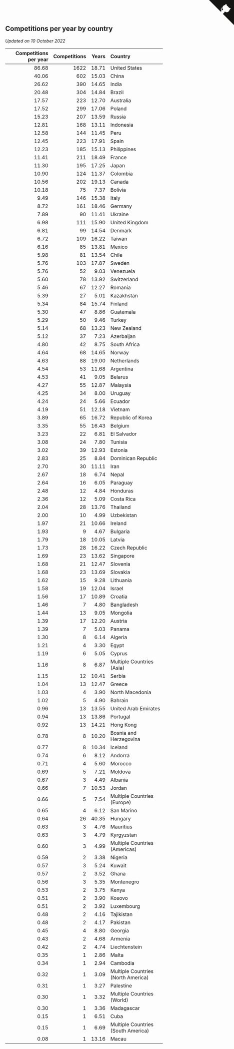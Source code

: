 ## Competitions per year by country

*Updated on 10 October 2022*

| Competitions per year | Competitions | Years | Country |
| ---: | ---: | ---: | :--- |
| 86.68 | 1622 | 18.71 | United States |
| 40.06 | 602 | 15.03 | China |
| 26.62 | 390 | 14.65 | India |
| 20.48 | 304 | 14.84 | Brazil |
| 17.57 | 223 | 12.70 | Australia |
| 17.52 | 299 | 17.06 | Poland |
| 15.23 | 207 | 13.59 | Russia |
| 12.81 | 168 | 13.11 | Indonesia |
| 12.58 | 144 | 11.45 | Peru |
| 12.45 | 223 | 17.91 | Spain |
| 12.23 | 185 | 15.13 | Philippines |
| 11.41 | 211 | 18.49 | France |
| 11.30 | 195 | 17.25 | Japan |
| 10.90 | 124 | 11.37 | Colombia |
| 10.56 | 202 | 19.13 | Canada |
| 10.18 | 75 | 7.37 | Bolivia |
| 9.49 | 146 | 15.38 | Italy |
| 8.72 | 161 | 18.46 | Germany |
| 7.89 | 90 | 11.41 | Ukraine |
| 6.98 | 111 | 15.90 | United Kingdom |
| 6.81 | 99 | 14.54 | Denmark |
| 6.72 | 109 | 16.22 | Taiwan |
| 6.16 | 85 | 13.81 | Mexico |
| 5.98 | 81 | 13.54 | Chile |
| 5.76 | 103 | 17.87 | Sweden |
| 5.76 | 52 | 9.03 | Venezuela |
| 5.60 | 78 | 13.92 | Switzerland |
| 5.46 | 67 | 12.27 | Romania |
| 5.39 | 27 | 5.01 | Kazakhstan |
| 5.34 | 84 | 15.74 | Finland |
| 5.30 | 47 | 8.86 | Guatemala |
| 5.29 | 50 | 9.46 | Turkey |
| 5.14 | 68 | 13.23 | New Zealand |
| 5.12 | 37 | 7.23 | Azerbaijan |
| 4.80 | 42 | 8.75 | South Africa |
| 4.64 | 68 | 14.65 | Norway |
| 4.63 | 88 | 19.00 | Netherlands |
| 4.54 | 53 | 11.68 | Argentina |
| 4.53 | 41 | 9.05 | Belarus |
| 4.27 | 55 | 12.87 | Malaysia |
| 4.25 | 34 | 8.00 | Uruguay |
| 4.24 | 24 | 5.66 | Ecuador |
| 4.19 | 51 | 12.18 | Vietnam |
| 3.89 | 65 | 16.72 | Republic of Korea |
| 3.35 | 55 | 16.43 | Belgium |
| 3.23 | 22 | 6.81 | El Salvador |
| 3.08 | 24 | 7.80 | Tunisia |
| 3.02 | 39 | 12.93 | Estonia |
| 2.83 | 25 | 8.84 | Dominican Republic |
| 2.70 | 30 | 11.11 | Iran |
| 2.67 | 18 | 6.74 | Nepal |
| 2.64 | 16 | 6.05 | Paraguay |
| 2.48 | 12 | 4.84 | Honduras |
| 2.36 | 12 | 5.09 | Costa Rica |
| 2.04 | 28 | 13.76 | Thailand |
| 2.00 | 10 | 4.99 | Uzbekistan |
| 1.97 | 21 | 10.66 | Ireland |
| 1.93 | 9 | 4.67 | Bulgaria |
| 1.79 | 18 | 10.05 | Latvia |
| 1.73 | 28 | 16.22 | Czech Republic |
| 1.69 | 23 | 13.62 | Singapore |
| 1.68 | 21 | 12.47 | Slovenia |
| 1.68 | 23 | 13.69 | Slovakia |
| 1.62 | 15 | 9.28 | Lithuania |
| 1.58 | 19 | 12.04 | Israel |
| 1.56 | 17 | 10.89 | Croatia |
| 1.46 | 7 | 4.80 | Bangladesh |
| 1.44 | 13 | 9.05 | Mongolia |
| 1.39 | 17 | 12.20 | Austria |
| 1.39 | 7 | 5.03 | Panama |
| 1.30 | 8 | 6.14 | Algeria |
| 1.21 | 4 | 3.30 | Egypt |
| 1.19 | 6 | 5.05 | Cyprus |
| 1.16 | 8 | 6.87 | Multiple Countries (Asia) |
| 1.15 | 12 | 10.41 | Serbia |
| 1.04 | 13 | 12.47 | Greece |
| 1.03 | 4 | 3.90 | North Macedonia |
| 1.02 | 5 | 4.90 | Bahrain |
| 0.96 | 13 | 13.55 | United Arab Emirates |
| 0.94 | 13 | 13.86 | Portugal |
| 0.92 | 13 | 14.21 | Hong Kong |
| 0.78 | 8 | 10.20 | Bosnia and Herzegovina |
| 0.77 | 8 | 10.34 | Iceland |
| 0.74 | 6 | 8.12 | Andorra |
| 0.71 | 4 | 5.60 | Morocco |
| 0.69 | 5 | 7.21 | Moldova |
| 0.67 | 3 | 4.49 | Albania |
| 0.66 | 7 | 10.53 | Jordan |
| 0.66 | 5 | 7.54 | Multiple Countries (Europe) |
| 0.65 | 4 | 6.12 | San Marino |
| 0.64 | 26 | 40.35 | Hungary |
| 0.63 | 3 | 4.76 | Mauritius |
| 0.63 | 3 | 4.79 | Kyrgyzstan |
| 0.60 | 3 | 4.99 | Multiple Countries (Americas) |
| 0.59 | 2 | 3.38 | Nigeria |
| 0.57 | 3 | 5.24 | Kuwait |
| 0.57 | 2 | 3.52 | Ghana |
| 0.56 | 3 | 5.35 | Montenegro |
| 0.53 | 2 | 3.75 | Kenya |
| 0.51 | 2 | 3.90 | Kosovo |
| 0.51 | 2 | 3.92 | Luxembourg |
| 0.48 | 2 | 4.16 | Tajikistan |
| 0.48 | 2 | 4.17 | Pakistan |
| 0.45 | 4 | 8.80 | Georgia |
| 0.43 | 2 | 4.68 | Armenia |
| 0.42 | 2 | 4.74 | Liechtenstein |
| 0.35 | 1 | 2.86 | Malta |
| 0.34 | 1 | 2.94 | Cambodia |
| 0.32 | 1 | 3.09 | Multiple Countries (North America) |
| 0.31 | 1 | 3.27 | Palestine |
| 0.30 | 1 | 3.32 | Multiple Countries (World) |
| 0.30 | 1 | 3.36 | Madagascar |
| 0.15 | 1 | 6.51 | Cuba |
| 0.15 | 1 | 6.69 | Multiple Countries (South America) |
| 0.08 | 1 | 13.16 | Macau |


<a href="https://github.com/JustinTimeCuber/wca_statistics" class="github-corner" aria-label="View source on Github"><svg width="80" height="80" viewBox="0 0 250 250" style="fill:#151513; color:#fff; position: absolute; top: 0; border: 0; right: 0;" aria-hidden="true"><path d="M0,0 L115,115 L130,115 L142,142 L250,250 L250,0 Z"></path><path d="M128.3,109.0 C113.8,99.7 119.0,89.6 119.0,89.6 C122.0,82.7 120.5,78.6 120.5,78.6 C119.2,72.0 123.4,76.3 123.4,76.3 C127.3,80.9 125.5,87.3 125.5,87.3 C122.9,97.6 130.6,101.9 134.4,103.2" fill="currentColor" style="transform-origin: 130px 106px;" class="octo-arm"></path><path d="M115.0,115.0 C114.9,115.1 118.7,116.5 119.8,115.4 L133.7,101.6 C136.9,99.2 139.9,98.4 142.2,98.6 C133.8,88.0 127.5,74.4 143.8,58.0 C148.5,53.4 154.0,51.2 159.7,51.0 C160.3,49.4 163.2,43.6 171.4,40.1 C171.4,40.1 176.1,42.5 178.8,56.2 C183.1,58.6 187.2,61.8 190.9,65.4 C194.5,69.0 197.7,73.2 200.1,77.6 C213.8,80.2 216.3,84.9 216.3,84.9 C212.7,93.1 206.9,96.0 205.4,96.6 C205.1,102.4 203.0,107.8 198.3,112.5 C181.9,128.9 168.3,122.5 157.7,114.1 C157.9,116.9 156.7,120.9 152.7,124.9 L141.0,136.5 C139.8,137.7 141.6,141.9 141.8,141.8 Z" fill="currentColor" class="octo-body"></path></svg></a><style>.github-corner:hover .octo-arm{animation:octocat-wave 560ms ease-in-out}@keyframes octocat-wave{0%,100%{transform:rotate(0)}20%,60%{transform:rotate(-25deg)}40%,80%{transform:rotate(10deg)}}@media (max-width:500px){.github-corner:hover .octo-arm{animation:none}.github-corner .octo-arm{animation:octocat-wave 560ms ease-in-out}}</style>
